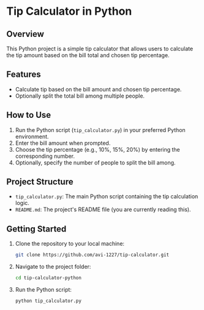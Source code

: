 # Tip Calculator in Python

## Overview

This Python project is a simple tip calculator that allows users to calculate the tip amount based on the bill total and chosen tip percentage.

## Features

- Calculate tip based on the bill amount and chosen tip percentage.
- Optionally split the total bill among multiple people.

## How to Use

1. Run the Python script (`tip_calculator.py`) in your preferred Python environment.
2. Enter the bill amount when prompted.
3. Choose the tip percentage (e.g., 10%, 15%, 20%) by entering the corresponding number.
4. Optionally, specify the number of people to split the bill among.

## Project Structure

- `tip_calculator.py`: The main Python script containing the tip calculation logic.
- `README.md`: The project's README file (you are currently reading this).

## Getting Started

1. Clone the repository to your local machine:

   ```bash
   git clone https://github.com/avi-1227/tip-calculator.git
   ```
2. Navigate to the project folder:
    ```bash
   cd tip-calculator-python
   ```
3. Run the Python script:
    ```bash
   python tip_calculator.py
   ```

